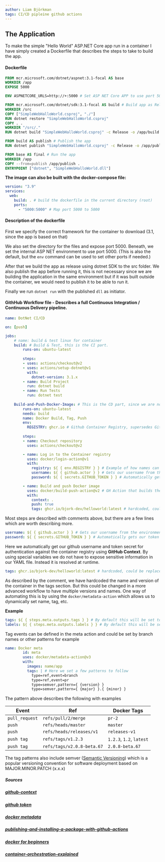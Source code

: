 ```yaml
---
author: Liam Björkman
tags: CI/CD pipleine github actions
---
```


## The Application

To make the simple "Hello World" ASP.NET Core app run in a container I have simply created a Dockerfile that describes the steps to take to build the app.

#### Dockerfile

```dockerfile
FROM mcr.microsoft.com/dotnet/aspnet:3.1-focal AS base
WORKDIR /app
EXPOSE 5000

ENV ASPNETCORE_URLS=http://+:5000 # Set ASP NET Core APP to use port 5000

FROM mcr.microsoft.com/dotnet/sdk:3.1-focal AS build # Build app as Release to directory /app/build
WORKDIR /src
COPY ["SimpleWebHalloWorld.csproj", "./"]
RUN dotnet restore "SimpleWebHalloWorld.csproj"
COPY . .
WORKDIR "/src/."
RUN dotnet build "SimpleWebHalloWorld.csproj" -c Release -o /app/build

FROM build AS publish # Publish the app
RUN dotnet publish "SimpleWebHalloWorld.csproj" -c Release -o /app/publish

FROM base AS final # Run the app
WORKDIR /app
COPY --from=publish /app/publish .
ENTRYPOINT ["dotnet", "SimpleWebHalloWorld.dll"]
```

**The image can also be built with the docker-compose file:**

```yaml
version: "3.9"
services: 
  web:
    build: . # build the dockerfile in the current directory (root)
    ports:
      - "5000:5000" # Map port 5000 to 5000
```

#### Description of the dockerfile

First we specify the correct framework for the container to download (3.1, since the app is based on that)

We also set the directory for the files and expose port 5000. Beneath, we set the internal ASP NET environment to use port 5000. (This is also the default, but the `env` command can be used to set other ports if needed.)

After that we build the app as release using dotnet SDK to the src folder. We also publish the app before running it, this is not necessary since we are building the application in the same environment but if it was built outside the container, we would need to publish it to be able to run it.  

Finally we run `dotnet run` with the published `dll` as initiator.

#### GithHub Workflow file - Describes a full **Continuous Integration / Continuous Delivery pipeline**.

```yaml
name: DotNet CI/CD

on: [push]

jobs:
    # name: build & test linux for container
    build: # Build & Test, this is the CI part.
        runs-on: ubuntu-latest
        
        steps:
        - uses: actions/checkout@v2
        - uses: actions/setup-dotnet@v1
          with: 
            dotnet-version: 3.1.x
        - name: Build Project
          run: dotnet build
        - name: Run Tests
          run: dotnet test
          
    Build-and-Push-Docker-Image: # This is the CD part, since we are not pushing this to any customers / production environments, CD stands for Continiuous Delivery in this case.
        runs-on: ubuntu-latest
        needs: build
        name: Docker Build, Tag, Push
        env:
          REGISTRY: ghcr.io # Github Container Registry, supersedes GitHUb Docker Registry
        
        steps:
        - name: Checkout repository
          uses: actions/checkout@v2

        - name: Log in to the Container registry
          uses: docker/login-action@v1
          with:
            registry: ${ { env.REGISTRY } } # Example of how names can be set dynamically by the environment
            username: ${ { github.actor } } # Gets our username from the environment it is run in.
            password: ${ { secrets.GITHUB_TOKEN } } # Automatically gets our token from GH.

        - name: Build and push Docker image
          uses: docker/build-push-action@v2 # GH Action that builds the image and pushes it to the specified registry.
          with:
            context: .
            push: true
            tags: ghcr.io/bjork-dev/helloworld:latest # hardcoded, could be replaced with metadata in a more advanced project with more branches
```

Most steps are described with comments above, but there are a few lines which are worth describing more.

```yaml
username: ${ { github.actor } } # Gets our username from the environment it is run in.
password: ${ { secrets.GITHUB_TOKEN } } # Automatically gets our token from GH.
```

Here we automatically get our github username and token secret for authentication against the container registry using **GitHub Context**. By using special variables we do not have to expose sensitive information in our YAML file. Instead it is resolved at runtime.

```yaml
tags: ghcr.io/bjork-dev/helloworld:latest # hardcoded, could be replaced with metadata in a more advanced project with more branches
```

As described by the comment, we have hardcoded the name and version of the container in the tags section. But this could be changed in a more advanced workflow to have multiple versions and names. One way of automating this is by using the `docker/metadata-action` which allows us to dynamically set name, tag, etc.

**Example**

```yaml
tags: ${ { steps.meta.outputs.tags } } # By default this will be set to the branch name.
labels: ${ { steps.meta.outputs.labels } } # By default this will be set to the repo name.
```

Tag events can be defined in the meta action and could be set by branch names or other patterns for example

```yaml
name: Docker meta
        id: meta
        uses: docker/metadata-action@v3
        with:
          images: name/app
          tags: | # Here we set a few patterns to follow
            type=ref,event=branch
            type=ref,event=pr
            type=semver,pattern={ {version} }
            type=semver,pattern={ {major} }.{ {minor} }
```

The pattern above describes the following with examples

| Event          | Ref                        | Docker Tags              |
| -------------- | -------------------------- | ------------------------ |
| `pull_request` | `refs/pull/2/merge`        | `pr-2`                   |
| `push`         | `refs/heads/master`        | `master`                 |
| `push`         | `refs/heads/releases/v1`   | `releases-v1`            |
| `push tag`     | `refs/tags/v1.2.3`         | `1.2.3`, `1.2`, `latest` |
| `push tag`     | `refs/tags/v2.0.8-beta.67` | `2.0.8-beta.67`          |

The tag patterns also include semver ([Semantic Versioning](https://semver.org/)) which is a popular versioning convention for software deployment based on MAJOR.MINOR.PATCH (x.x.x)

##### Sources

##### [github-context](https://docs.github.com/en/actions/reference/context-and-expression-syntax-for-github-actions#github-context)

##### [github token](https://docs.github.com/en/actions/reference/authentication-in-a-workflow)

##### [docker metadata](https://github.com/docker/metadata-action)

##### [publishing-and-installing-a-package-with-github-actions](https://docs.github.com/en/packages/managing-github-packages-using-github-actions-workflows/publishing-and-installing-a-package-with-github-actions)

##### [docker for beginners](https://docker-curriculum.com/)

##### [container-orchestration-explained](https://newrelic.com/blog/best-practices/container-orchestration-explained)


